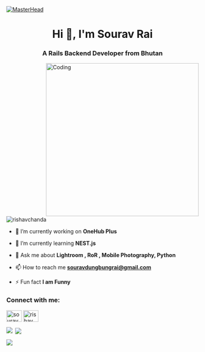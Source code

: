 [![MasterHead](https://firebasestorage.googleapis.com/v0/b/flexi-coding.appspot.com/o/dempgi7-520f8d5f-63d4-4453-8822-dbc149ae27f8.gif?alt=media&token=91c0c7b2-93c3-4029-b011-1a8703c5730d)](https://rishavchanda.io)
<h1 align="center">Hi 👋, I'm Sourav Rai</h1>
<h3 align="center">A Rails Backend Developer from Bhutan</h3>
<img align="right" alt="Coding" width="400" src="https://cdn.dribbble.com/users/1162077/screenshots/3848914/programmer.gif">


<p align="left"> <img src="https://komarev.com/ghpvc/?username=rishavchanda&label=Profile%20views&color=0e75b6&style=flat" alt="rishavchanda" /> </p>


- 🔭 I’m currently working on **OneHub Plus**

- 🌱 I’m currently learning **NEST.js**

- 💬 Ask me about **Lightroom , RoR , Mobile Photography, Python**

- 📫 How to reach me **souravdungbungrai@gmail.com**

- ⚡ Fun fact **I am Funny**

<h3 align="left">Connect with me:</h3>
<p align="left">
<a href="https://www.linkedin.com/in/sourav-rai-a476a6280/" target="blank"><img align="center" src="https://raw.githubusercontent.com/rahuldkjain/github-profile-readme-generator/master/src/images/icons/Social/linked-in-alt.svg" alt="sourav" height="30" width="40" /></a>
<a href="https://www.instagram.com/lekickass/" target="blank"><img align="center" src="https://raw.githubusercontent.com/rahuldkjain/github-profile-readme-generator/master/src/images/icons/Social/instagram.svg" alt="rishav_chanda" height="30" width="40" /></a>




<p><img align="left" src="https://github-readme-streak-stats.herokuapp.com/?user=souraviarrai&theme=dracula&hide_border=false" /></p>

<p>&nbsp;<img align="center" src="https://github-readme-stats.vercel.app/api?username=souraviarrai&theme=dracula&show_icons=true&hide_border=false&count_private=true" /></p>

<p><img align="center" src="https://github-readme-stats.vercel.app/api/top-langs/?username=souraviarrai&theme=dracula&show_icons=true&hide_border=false&layout=compact" /></p>

